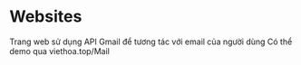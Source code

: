 # Websites
Trang web sử dụng API Gmail để tương tác với email của người dùng
Có thể demo qua viethoa.top/Mail
